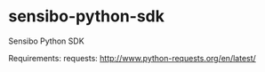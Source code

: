 # sensibo-python-sdk
Sensibo Python SDK

Requirements:
requests: http://www.python-requests.org/en/latest/
